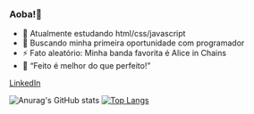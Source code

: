 ### Aoba!👋

<!--
**leonardoalc/leonardoalc** is a ✨ _special_ ✨ repository because its `README.md` (this file) appears on your GitHub profile.

Here are some ideas to get you started:

- 🔭 I’m currently working on ...
- 🌱 I’m currently learning ...
- 👯 I’m looking to collaborate on ...
- 🤔 I’m looking for help with ...
- 💬 Ask me about ...
- 📫 How to reach me: ...
- 😄 Pronouns: ...
- ⚡ Fun fact: ...
-->
- 🌱 Atualmente estudando html/css/javascript
- 🙂 Buscando minha primeira oportunidade com programador
- ⚡ Fato aleatório: Minha banda favorita é Alice in Chains
- 💙 “Feito é melhor do que perfeito!”

<a href="www.linkedin.com/in/sandro-alcantara">LinkedIn</a>

![Anurag's GitHub stats](https://github-readme-stats.vercel.app/api?username=leonardoalc&show_icons=true&theme=algolia)
[![Top Langs](https://github-readme-stats.vercel.app/api/top-langs/?username=leonardoalc&theme=algolia)](https://github.com/anuraghazra/github-readme-stats)
